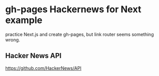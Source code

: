# gh-pages Hackernews for Next example

practice Next.js and create gh-pages, but link router seems something wrong.

## Hacker News API

https://github.com/HackerNews/API


